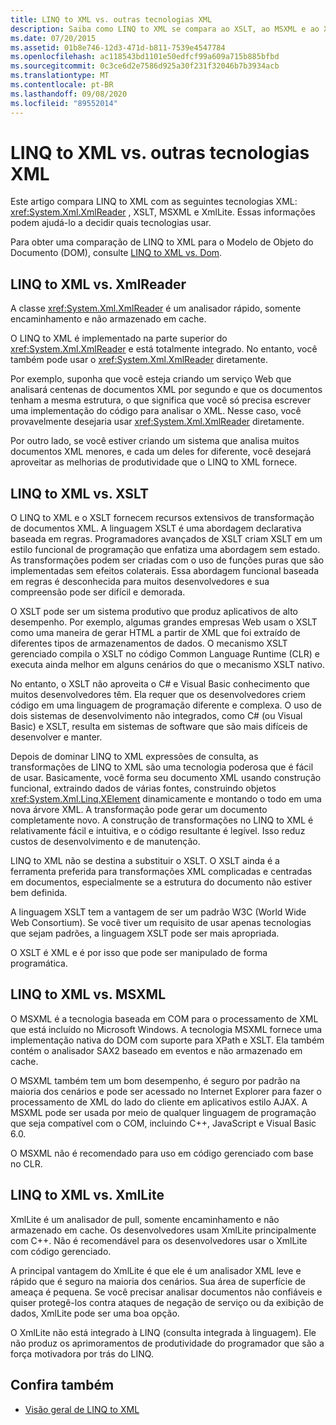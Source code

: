 ```yaml
---
title: LINQ to XML vs. outras tecnologias XML
description: Saiba como LINQ to XML se compara ao XSLT, ao MSXML e ao XmlLite para fazer melhores escolhas de tecnologia.
ms.date: 07/20/2015
ms.assetid: 01b8e746-12d3-471d-b811-7539e4547784
ms.openlocfilehash: ac118543bd1101e50edfcf99a609a715b885bfbd
ms.sourcegitcommit: 0c3ce6d2e7586d925a30f231f32046b7b3934acb
ms.translationtype: MT
ms.contentlocale: pt-BR
ms.lasthandoff: 09/08/2020
ms.locfileid: "89552014"
---
```

# <a name="linq-to-xml-vs-other-xml-technologies"></a>LINQ to XML vs. outras tecnologias XML

Este artigo compara LINQ to XML com as seguintes tecnologias XML: <xref:System.Xml.XmlReader> , XSLT, MSXML e XmlLite. Essas informações podem ajudá-lo a decidir quais tecnologias usar.

Para obter uma comparação de LINQ to XML para o Modelo de Objeto do Documento (DOM), consulte [LINQ to XML vs. Dom](linq-xml-vs-dom.md).

## <a name="linq-to-xml-vs-xmlreader"></a>LINQ to XML vs. XmlReader

A classe <xref:System.Xml.XmlReader> é um analisador rápido, somente encaminhamento e não armazenado em cache.

O LINQ to XML é implementado na parte superior do <xref:System.Xml.XmlReader> e está totalmente integrado. No entanto, você também pode usar o <xref:System.Xml.XmlReader> diretamente.

Por exemplo, suponha que você esteja criando um serviço Web que analisará centenas de documentos XML por segundo e que os documentos tenham a mesma estrutura, o que significa que você só precisa escrever uma implementação do código para analisar o XML. Nesse caso, você provavelmente desejaria usar <xref:System.Xml.XmlReader> diretamente.

Por outro lado, se você estiver criando um sistema que analisa muitos documentos XML menores, e cada um deles for diferente, você desejará aproveitar as melhorias de produtividade que o LINQ to XML fornece.

## <a name="linq-to-xml-vs-xslt"></a>LINQ to XML vs. XSLT

O LINQ to XML e o XSLT fornecem recursos extensivos de transformação de documentos XML. A linguagem XSLT é uma abordagem declarativa baseada em regras. Programadores avançados de XSLT criam XSLT em um estilo funcional de programação que enfatiza uma abordagem sem estado. As transformações podem ser criadas com o uso de funções puras que são implementadas sem efeitos colaterais. Essa abordagem funcional baseada em regras é desconhecida para muitos desenvolvedores e sua compreensão pode ser difícil e demorada.

O XSLT pode ser um sistema produtivo que produz aplicativos de alto desempenho. Por exemplo, algumas grandes empresas Web usam o XSLT como uma maneira de gerar HTML a partir de XML que foi extraído de diferentes tipos de armazenamentos de dados. O mecanismo XSLT gerenciado compila o XSLT no código Common Language Runtime (CLR) e executa ainda melhor em alguns cenários do que o mecanismo XSLT nativo.

No entanto, o XSLT não aproveita o C# e Visual Basic conhecimento que muitos desenvolvedores têm. Ela requer que os desenvolvedores criem código em uma linguagem de programação diferente e complexa. O uso de dois sistemas de desenvolvimento não integrados, como C# (ou Visual Basic) e XSLT, resulta em sistemas de software que são mais difíceis de desenvolver e manter.

Depois de dominar LINQ to XML expressões de consulta, as transformações de LINQ to XML são uma tecnologia poderosa que é fácil de usar. Basicamente, você forma seu documento XML usando construção funcional, extraindo dados de várias fontes, construindo objetos <xref:System.Xml.Linq.XElement> dinamicamente e montando o todo em uma nova árvore XML. A transformação pode gerar um documento completamente novo. A construção de transformações no LINQ to XML é relativamente fácil e intuitiva, e o código resultante é legível. Isso reduz custos de desenvolvimento e de manutenção.

LINQ to XML não se destina a substituir o XSLT. O XSLT ainda é a ferramenta preferida para transformações XML complicadas e centradas em documentos, especialmente se a estrutura do documento não estiver bem definida.

A linguagem XSLT tem a vantagem de ser um padrão W3C (World Wide Web Consortium). Se você tiver um requisito de usar apenas tecnologias que sejam padrões, a linguagem XSLT pode ser mais apropriada.

O XSLT é XML e é por isso que pode ser manipulado de forma programática.

## <a name="linq-to-xml-vs-msxml"></a>LINQ to XML vs. MSXML

O MSXML é a tecnologia baseada em COM para o processamento de XML que está incluído no Microsoft Windows. A tecnologia MSXML fornece uma implementação nativa do DOM com suporte para XPath e XSLT. Ela também contém o analisador SAX2 baseado em eventos e não armazenado em cache.

O MSXML também tem um bom desempenho, é seguro por padrão na maioria dos cenários e pode ser acessado no Internet Explorer para fazer o processamento de XML do lado do cliente em aplicativos estilo AJAX. A MSXML pode ser usada por meio de qualquer linguagem de programação que seja compatível com o COM, incluindo C++, JavaScript e Visual Basic 6.0.

O MSXML não é recomendado para uso em código gerenciado com base no CLR.

## <a name="linq-to-xml-vs-xmllite"></a>LINQ to XML vs. XmlLite

XmlLite é um analisador de pull, somente encaminhamento e não armazenado em cache. Os desenvolvedores usam XmlLite principalmente com C++. Não é recomendável para os desenvolvedores usar o XmlLite com código gerenciado.

A principal vantagem do XmlLite é que ele é um analisador XML leve e rápido que é seguro na maioria dos cenários. Sua área de superfície de ameaça é pequena. Se você precisar analisar documentos não confiáveis e quiser protegê-los contra ataques de negação de serviço ou da exibição de dados, XmlLite pode ser uma boa opção.

O XmlLite não está integrado à LINQ (consulta integrada à linguagem). Ele não produz os aprimoramentos de produtividade do programador que são a força motivadora por trás do LINQ.

## <a name="see-also"></a>Confira também

- [Visão geral de LINQ to XML](linq-xml-overview.md)
